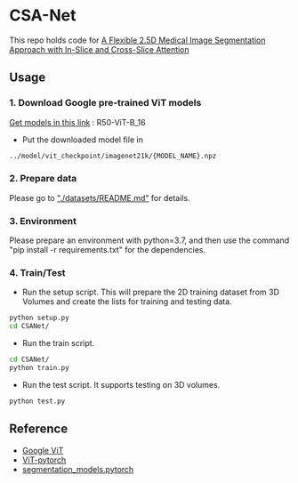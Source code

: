 # CSA-Net

This repo holds code for [A Flexible 2.5D Medical Image Segmentation Approach with In-Slice and Cross-Slice Attention](https://arxiv.org/pdf/..)

## Usage

### 1. Download Google pre-trained ViT models
[Get models in this link](https://console.cloud.google.com/storage/vit_models/) : R50-ViT-B_16
* Put the downloaded model file in 
```bash
../model/vit_checkpoint/imagenet21k/{MODEL_NAME}.npz
```

### 2. Prepare data

Please go to ["./datasets/README.md"](datasets/README.md) for details.

### 3. Environment

Please prepare an environment with python=3.7, and then use the command "pip install -r requirements.txt" for the dependencies.

### 4. Train/Test
- Run the setup script. This will prepare the 2D training dataset from 3D Volumes and create the lists for training and testing data.
```bash
python setup.py
cd CSANet/
```

- Run the train script.

```bash
cd CSANet/
python train.py
```

- Run the test script. It supports testing on 3D volumes.

```bash
python test.py
```

## Reference
* [Google ViT](https://github.com/google-research/vision_transformer)
* [ViT-pytorch](https://github.com/jeonsworld/ViT-pytorch)
* [segmentation_models.pytorch](https://github.com/qubvel/segmentation_models.pytorch)
